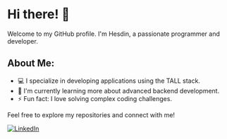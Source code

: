 # Hi there! 👋

Welcome to my GitHub profile. I'm Hesdin, a passionate programmer and developer.

## About Me:
- 💻 I specialize in developing applications using the TALL stack.
- 🌱 I'm currently learning more about advanced backend development.
- ⚡ Fun fact: I love solving complex coding challenges.

Feel free to explore my repositories and connect with me!

[![LinkedIn](https://img.shields.io/badge/LinkedIn-Hesdin%20Mukhsin-blue)](https://www.linkedin.com/in/hesdinmukhsin/)
